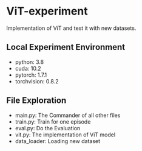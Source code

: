 # ViT-experiment
Implementation of ViT and test it with new datasets.

## Local Experiment Environment
- python:      3.8
- cuda:        10.2
- pytorch:     1.7.1
- torchvision: 0.8.2

## File Exploration
- main.py:     The Commander of all other files
- train.py:    Train for one episode
- eval.py:     Do the Evaluation
- vit.py:      The implementation of ViT model
- data_loader: Loading new dataset
